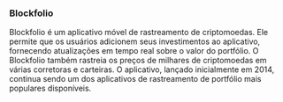 ### Blockfolio

Blockfolio é um aplicativo móvel de rastreamento de criptomoedas. Ele permite que os usuários adicionem seus investimentos ao aplicativo, fornecendo atualizações em tempo real sobre o valor do portfólio. O Blockfolio também rastreia os preços de milhares de criptomoedas em várias corretoras e carteiras. O aplicativo, lançado inicialmente em 2014, continua sendo um dos aplicativos de rastreamento de portfólio mais populares disponíveis.
